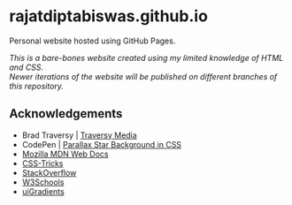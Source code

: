 # rajatdiptabiswas.github.io
Personal website hosted using GitHub Pages.

_This is a bare-bones website created using my limited knowledge of HTML and CSS._   
_Newer iterations of the website will be published on different branches of this repository._

## Acknowledgements
- Brad Traversy | [Traversy Media](https://www.youtube.com/channel/UC29ju8bIPH5as8OGnQzwJyA)
- CodePen | [Parallax Star Background in CSS](https://codepen.io/saransh/pen/BKJun)
- [Mozilla MDN Web Docs](https://developer.mozilla.org/en-US/)
- [CSS-Tricks](https://css-tricks.com/)
- [StackOverflow](https://stackoverflow.com/)
- [W3Schools](https://www.w3schools.com/)
- [uiGradients](https://uigradients.com/)

